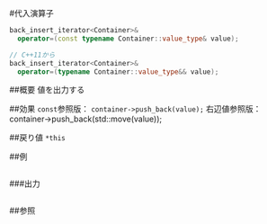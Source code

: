 #代入演算子
```cpp
back_insert_iterator<Container>&
  operator=(const typename Container::value_type& value);

// C++11から
back_insert_iterator<Container>&
  operator=(typename Container::value_type&& value);
```

##概要
値を出力する


##効果
`const`参照版： `container->push_back(value);`
右辺値参照版： container->push_back(std::move(value));


##戻り値
`*this`

##例
```cpp
```

###出力
```
```

##参照
